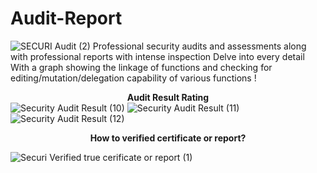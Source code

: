 # Audit-Report
![SECURI Audit (2)](https://user-images.githubusercontent.com/111109564/185662513-9cd637d2-238c-40bf-ba33-17d77f8f983e.png)
Professional security audits and assessments along with professional reports with intense inspection Delve into every detail With a graph showing the linkage of functions and checking for editing/mutation/delegation capability of various functions
!<center><B>Audit Result Rating</b></center>
![Security Audit Result (10)](https://user-images.githubusercontent.com/111109564/185666760-098f1fad-f5fb-40c5-83b2-73097b618233.png)
![Security Audit Result (11)](https://user-images.githubusercontent.com/111109564/185666922-95d80c96-1071-4787-b63f-02d3344b4181.png)
![Security Audit Result (12)](https://user-images.githubusercontent.com/111109564/185667007-f7132712-d5cb-4ce6-a315-ed446ae6fd98.png)
<center><B>How to verified certificate or report?</b></center>

![Securi Verified true cerificate or report (1)](https://user-images.githubusercontent.com/111109564/187062804-d2e68294-38cb-4133-a672-d09e4889359e.png)

